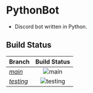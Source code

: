 # PythonBot
- Discord bot written in Python.


## Build Status
|**Branch**|**Build Status**|
|:---------|:----------------:|
|*[main](https://github.com/MC-Raptors-Who-Code/PythonBot/tree/main)*|![main](https://github.com/MC-Raptors-Who-Code/PythonBot/workflows/main/badge.svg)|
|*[testing](https://github.com/MC-Raptors-Who-Code/PythonBot/tree/testing)*|![testing](https://github.com/MC-Raptors-Who-Code/PythonBot/workflows/testing/badge.svg?branch=testing)|
